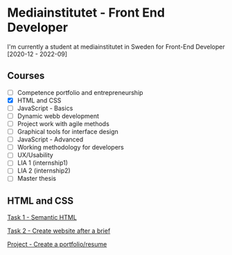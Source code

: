 # Mediainstitutet - Front End Developer

I'm currently a student at mediainstitutet in Sweden for Front-End Developer [2020-12 - 2022-09]

## Courses

-   [ ] Competence portfolio and entrepreneurship
-   [x] HTML and CSS
-   [ ] JavaScript - Basics
-   [ ] Dynamic webb development
-   [ ] Project work with agile methods
-   [ ] Graphical tools for interface design
-   [ ] JavaScript - Advanced
-   [ ] Working methodology for developers
-   [ ] UX/Usability
-   [ ] LIA 1 (internship1)
-   [ ] LIA 2 (internship2)
-   [ ] Master thesis

## HTML and CSS

[Task 1 - Semantic HTML](https://sad-morse-5d05a2.netlify.app/2.%20CSS%20%26%20HTML/Tasks/Task%201%20-%20semantic%20HTML/resume/)

[Task 2 - Create website after a brief](https://sad-morse-5d05a2.netlify.app/2.%20CSS%20%26%20HTML/Tasks/Task%202%20-%20create%20website)

[Project - Create a portfolio/resume](https://sad-morse-5d05a2.netlify.app/2.20%CSS20%%2620%HTML/Tasks/Project20%-20%portfolio/dist/)
